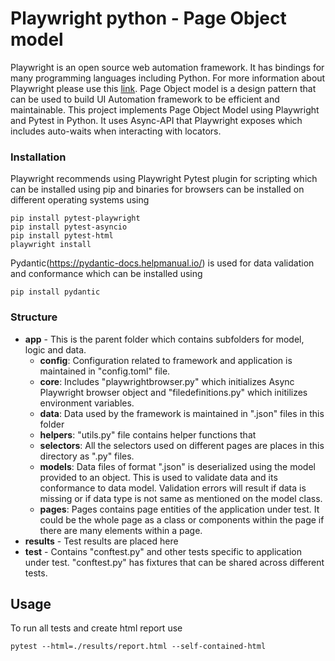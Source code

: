 
# Playwright python - Page Object model
Playwright is an open source web automation framework. It has bindings for many programming languages including Python. For more information about Playwright please use this [link](https://playwright.dev/python/). Page Object model is a design pattern that can be used to build UI Automation framework to be efficient and maintainable. This project implements Page Object Model using Playwright and Pytest in Python. It uses Async-API that Playwright exposes which includes auto-waits when interacting with locators.

### Installation
Playwright recommends using Playwright Pytest plugin for scripting which can be installed using pip and binaries for browsers can be installed on different operating systems using 
```
pip install pytest-playwright
pip install pytest-asyncio
pip install pytest-html
playwright install
```
Pydantic(https://pydantic-docs.helpmanual.io/) is used for data validation and conformance which can be installed using 
```
pip install pydantic
```


### Structure
- **app** - This is the parent folder which contains subfolders for model, logic and data. 
   + **config**: Configuration related to framework and application is maintained in "config.toml" file.
   + **core**: Includes "playwrightbrowser.py" which initializes Async Playwright browser object and "filedefinitions.py" which initilizes environment variables. 
   + **data**: Data used by the framework is maintained in ".json" files in this folder
   + **helpers**: "utils.py" file contains helper functions that 
   + **selectors**: All the selectors used on different pages are places in this directory as ".py" files. 
   + **models**: Data files of format ".json" is deserialized using the model provided to an object. This is used to validate data and its conformance to data model. Validation errors will result if data is missing or if data type is not same as mentioned on the model class. 
   + **pages**: Pages contains page entities of the application under test. It could be the whole page as a class or components within the page if there are many elements within a page. 
- **results** - Test results are placed here
- **test** - Contains "conftest.py" and other tests specific to application under test. "conftest.py" has fixtures that can be shared across different tests. 

## Usage
To run all tests and create html report use
```
pytest --html=./results/report.html --self-contained-html
```